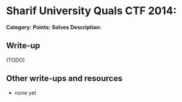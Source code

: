 # Sharif University Quals CTF 2014: 

**Category:** 
**Points:** 
**Solves** 
**Description:**

> 

## Write-up

(TODO)

## Other write-ups and resources

* none yet
